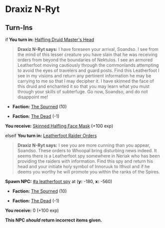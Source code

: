 # Draxiz N-Ryt



## Turn-Ins





if **You turn in:** [Halfling Druid Master's Head](/item/12807)


>**Draxiz N-Ryt says:** I have foreseen your arrival, Soandso. I see from the mind of this lesser creature you have slain that he was receiving orders from beyond the boundaries of Nektulos. I see an armored Leatherfoot moving cautiously through the commonlands attempting to avoid the eyes of travelers and guard posts. Find this Leatherfoot I see in my visions and return any pertinent information he may be carrying to me so that I may decipher it. I have skinned the face of this druid and enchanted it so that you may learn what you must through your skills of subterfuge. Go now, Soandso, and do not disappoint me!


* __Faction:__ [The Spurned](/faction/363) (10)


* __Faction:__ [The Dead](/faction/239) (-1)


 **You receive:**  [Skinned Halfling Face Mask](/item/2284) (+100 exp)

elseif **You turn in:** [Leatherfoot Raider Orders](/item/18957)


>**Draxiz N-Ryt says:** I see you are more cunning than you appear, Soandso. These orders to Whoopal bring disturbing news indeed. It seems there is a Leatherfoot spy somewhere in Neriak who has been providing the raiders with information. Find this spy and return his head and your initiate holy symbol of Innoruuk to Ithvol and if he deems you worthy he will promote you within the ranks of the Spires.


**Spawn NPC:**  [\#a leatherfoot spy](/npc/41104) at (**y:** -180, **x:** -560)


* __Faction:__ [The Spurned](/faction/363) (10)


* __Faction:__ [The Dead](/faction/239) (-1)


 **You receive:** 0 (+100 exp)

**This NPC *should* return incorrect items given.**





